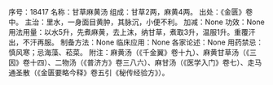 序号：18417
名称：甘草麻黄汤
组成：甘草2两，麻黄4两。
出处：《金匮》卷中。
主治：里水，一身面目黄肿，其脉沉，小便不利。
加减：None
功效：None
用法用量：以水5升，先煮麻黄，去上沫，纳甘草，煮取3升，温服1升。重覆汗出，不汗再服。
制备方法：None
临床应用：None
各家论述：None
用药禁忌：慎风寒；忌海藻、菘菜。
附注：麻黄汤（《千金翼》卷十九）、麻黄甘草汤（《三因》卷十四）、二物汤（《普济方》卷三八六）、麻甘汤（《医学入门》卷七）、走马通圣散（《金匮要略今释》卷五引《秘传经验方》）。
